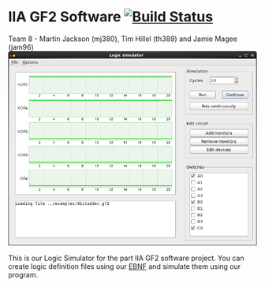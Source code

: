 IIA GF2 Software [![Build Status](https://travis-ci.org/JamieMagee/GF2-Logic-Simulator.png)](https://travis-ci.org/JamieMagee/GF2-Logic-Simulator)
=================
Team 8 - Martin Jackson (mj380), Tim Hillel (th389) and Jamie Magee (jam96)
![Logic Simulator](/report2/jam96/simulation.png)

This is our Logic Simulator for the part IIA GF2 software project. You can create logic definition files using our [EBNF](/docs/ebnf.txt) and simulate them using our program.
